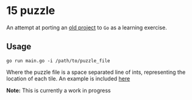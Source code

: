 # 15 puzzle

An attempt at porting an [old project](https://github.com/tarantoj/15-puzzle) to `Go` as a learning exercise.

## Usage

`go run main.go -i /path/to/puzzle_file`

Where the puzzle file is a space separated line of ints, representing the location of each tile.
An example is included [here](./puzzle)

**Note:** This is currently a work in progress
